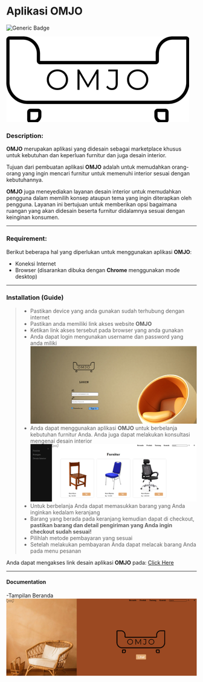 # Aplikasi OMJO
![Generic Badge](https://img.shields.io/badge/app-_website-blue)

![Ini gambar logo](omjo.png)


### Description:
**OMJO** merupakan aplikasi yang didesain sebagai marketplace khusus untuk kebutuhan dan keperluan furnitur dan juga desain interior.

Tujuan dari pembuatan aplikasi **OMJO** adalah untuk memudahkan orang-orang yang ingin mencari furnitur untuk memenuhi interior sesuai dengan kebutuhannya.

**OMJO** juga meneyediakan layanan desain interior untuk memudahkan pengguna dalam memilih konsep ataupun tema yang ingin diterapkan oleh pengguna. Layanan ini bertujuan untuk memberikan opsi bagaimana ruangan yang akan didesain beserta furnitur didalamnya sesuai dengan keinginan konsumen.


<hr>

### Requirement:
Berikut beberapa hal yang diperlukan untuk menggunakan aplikasi **OMJO**:
- Koneksi Internet
- Browser (disarankan dibuka dengan **Chrome** menggunakan mode desktop)

<hr>

### Installation (Guide)
>- Pastikan device yang anda gunakan sudah terhubung dengan internet
>- Pastikan anda memiliki link akses website **OMJO**
>- Ketikan link akses tersebut pada browser yang anda gunakan
>- Anda dapat login mengunakan username dan password yang anda miliki
![Screenshoot Aplikasi](ss/ssloginomjo.png)
>- Anda dapat menggunakan aplikasi **OMJO** untuk berbelanja kebutuhan furnitur Anda. Anda juga dapat melakukan konsultasi mengenai desain interior
![Screenshoot Aplikasi](ss/ssomjo.png)
>- Untuk berbelanja Anda dapat memasukkan barang yang Anda inginkan kedalam keranjang
>- Barang yang berada pada keranjang kemudian dapat di checkout, **pastikan barang dan detail pengiriman yang Anda ingin checkout sudah sesuai!**
>- Pilihlah metode pembayaran yang sesuai
>- Setelah melakukan pembayaran Anda dapat melacak barang Anda pada menu pesanan


Anda dapat mengakses link desain aplikasi **OMJO** pada:
[Click Here](omjo.com)

<hr>

#### Documentation

-Tampilan Beranda
![Screenshoot Aplikasi](ss/ssomjo1.png)
